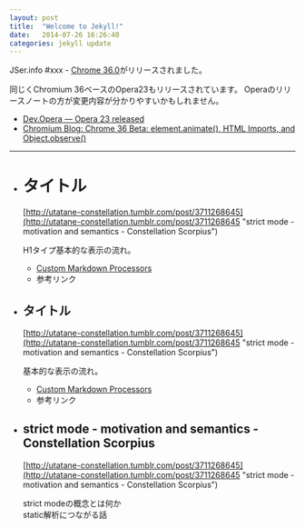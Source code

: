 ```yaml
---
layout: post
title:  "Welcome to Jekyll!"
date:   2014-07-26 16:26:40
categories: jekyll update
---
```


JSer.info #xxx - [Chrome 36.0](http://googlechromereleases.blogspot.jp/2014/07/stable-channel-update.html "Chrome 36.0.")がリリースされました。

同じくChromium 36ベースのOpera23もリリースされています。
Operaのリリースノートの方が変更内容が分かりやすいかもしれません。

* [Dev.Opera — Opera 23 released](http://dev.opera.com/blog/opera-23/ "Dev.Opera — Opera 23 released")
* [Chromium Blog: Chrome 36 Beta: element.animate(), HTML Imports, and Object.observe()](http://blog.chromium.org/2014/05/chrome-36-beta-elementanimate-html.html "Chromium Blog: Chrome 36 Beta: element.animate(), HTML Imports, and Object.observe()")

----

- # タイトル
  [http://utatane-constellation.tumblr.com/post/3711268645](http://utatane-constellation.tumblr.com/post/3711268645 "strict mode - motivation and semantics - Constellation Scorpius")
  
  H1タイプ基本的な表示の流れ。
  
  - [Custom Markdown Processors](http://jekyllrb.com/docs/configuration/#custom-markdown-processors "Custom Markdown Processors")
  - 参考リンク

- ## タイトル
  [http://utatane-constellation.tumblr.com/post/3711268645](http://utatane-constellation.tumblr.com/post/3711268645 "strict mode - motivation and semantics - Constellation Scorpius")
  
  基本的な表示の流れ。
  
  - [Custom Markdown Processors](http://jekyllrb.com/docs/configuration/#custom-markdown-processors "Custom Markdown Processors")
  - 参考リンク


- ## strict mode - motivation and semantics - Constellation Scorpius

  [http://utatane-constellation.tumblr.com/post/3711268645](http://utatane-constellation.tumblr.com/post/3711268645 "strict mode - motivation and semantics - Constellation Scorpius")
  
  strict modeの概念とは何か  
  static解析につながる話

